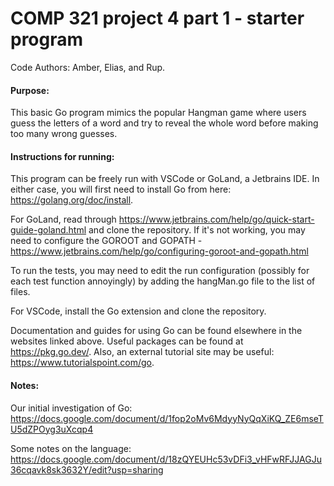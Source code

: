 # COMP 321 project 4 part 1 - starter program
Code Authors: Amber, Elias, and Rup.

#### Purpose:
This basic Go program mimics the popular Hangman game where users guess the letters of a word
and try to reveal the whole word before making too many wrong guesses.

#### Instructions for running:
This program can be freely run with VSCode or GoLand, a Jetbrains IDE. In either case, you will first need to
install Go from here: https://golang.org/doc/install.

For GoLand, read through https://www.jetbrains.com/help/go/quick-start-guide-goland.html and clone
the repository. If it's not working, you may need to configure the GOROOT and GOPATH - https://www.jetbrains.com/help/go/configuring-goroot-and-gopath.html

To run the tests, you may need to edit the run configuration (possibly for each test function annoyingly) by adding the hangMan.go file to the list of files.

For VSCode, install the Go extension and clone the repository.

Documentation and guides for using Go can be found elsewhere in the websites linked above. 
Useful packages can be found at https://pkg.go.dev/. Also, an external tutorial 
site may be useful: https://www.tutorialspoint.com/go.

#### Notes:
Our initial investigation of Go: 
https://docs.google.com/document/d/1fop2oMv6MdyyNyQqXiKQ_ZE6mseTU5dZPOyg3uXcqp4

Some notes on the language:
https://docs.google.com/document/d/18zQYEUHc53vDFi3_vHFwRFJJAGJu36cqavk8sk3632Y/edit?usp=sharing
